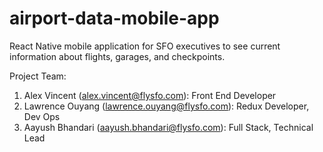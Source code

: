 # airport-data-mobile-app

React Native mobile application for SFO executives to see current information about flights, garages, and checkpoints.

Project Team:

1. Alex Vincent (alex.vincent@flysfo.com): Front End Developer
2. Lawrence Ouyang (lawrence.ouyang@flysfo.com): Redux Developer, Dev Ops
3. Aayush Bhandari (aayush.bhandari@flysfo.com): Full Stack, Technical Lead
